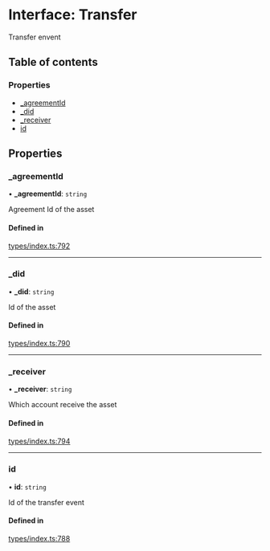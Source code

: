 # Interface: Transfer

Transfer envent

## Table of contents

### Properties

- [\_agreementId](Transfer.md#_agreementid)
- [\_did](Transfer.md#_did)
- [\_receiver](Transfer.md#_receiver)
- [id](Transfer.md#id)

## Properties

### \_agreementId

• **\_agreementId**: `string`

Agreement Id of the asset

#### Defined in

[types/index.ts:792](https://github.com/nevermined-io/react-components/blob/0b67473/catalog/src/types/index.ts#L792)

___

### \_did

• **\_did**: `string`

Id of the asset

#### Defined in

[types/index.ts:790](https://github.com/nevermined-io/react-components/blob/0b67473/catalog/src/types/index.ts#L790)

___

### \_receiver

• **\_receiver**: `string`

Which account receive the asset

#### Defined in

[types/index.ts:794](https://github.com/nevermined-io/react-components/blob/0b67473/catalog/src/types/index.ts#L794)

___

### id

• **id**: `string`

Id of the transfer event

#### Defined in

[types/index.ts:788](https://github.com/nevermined-io/react-components/blob/0b67473/catalog/src/types/index.ts#L788)
